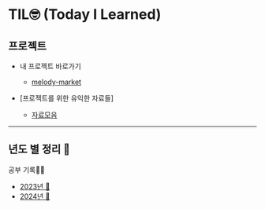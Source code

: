 # TIL🤓 (Today I Learned) 

## 프로젝트
* 내 프로젝트 바로가기
   * [melody-market](https://github.com/f-lab-edu/melody-market)

* [프로젝트를 위한 유익한 자료들]
  *  [자료모음](./Project/doc)
     
---
## 년도 별 정리 📅
   공부 기록✍🏻 
* [2023년 📒](./Record/2023)
* [2024년 📒](./Record/2024)
